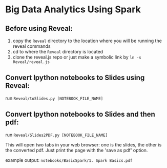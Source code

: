 # Big Data Analytics Using Spark

## Before using Reveal:
 1. copy the `Reveal` directory to the location where you will be running the reveal commands
 2. cd to where the `Reveal` directory is located
 3. clone the reveal.js repo or just make a symbolic link by `ln -s Reveal/reveal.js`

## Convert Ipython notebooks to Slides using Reveal:
 run `Reveal/toSlides.py [NOTEBOOK_FILE_NAME]`

## Convert Ipython notebooks to Slides and then pdf:
 run `Reveal/Slides2PDF.py [NOTEBOOK_FILE_NAME]` 

 This will open two tabs in your web browser: one is the slides, the other is the converted pdf. Just print the page with the 'save as pdf' option.

 example output: `notebooks/BasicSpark/1. Spark Basics.pdf`
